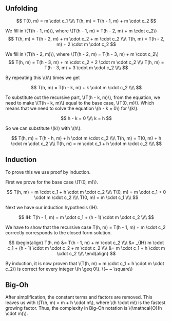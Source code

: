 ## Unfolding

$$
T(0, m) = m \cdot c_1 \\\\
T(h, m) = T(h - 1, m) + m \cdot c_2
$$

We fill in \\(T(h - 1, m)\\), where \\(T(h - 1, m) = T(h - 2, m) + m \cdot c_2\\)
$$
T(h, m) = T(h - 2, m) + m \cdot c_2 + m \cdot c_2 \\\\
T(h, m) = T(h - 2, m) + 2 \cdot m \cdot c_2
$$

We fill in \\(T(h - 2, m)\\), where \\(T(h - 2, m) = T(h - 3, m) + m \cdot c_2\\)
$$
T(h, m) = T(h - 3, m) + m \cdot c_2 + 2 \cdot m \cdot c_2 \\\\
T(h, m) = T(h - 3, m) + 3 \cdot m \cdot c_2 \\\\
$$

By repeating this \\(k\\) times we get

$$
T(h, m) = T(h - k, m) + k \cdot m \cdot c_2 \\\\
$$

To substitute out the recursive part, \\(T(h - k, m)\\), from the equation, we need to make \\(T(h - k, m)\\) equal to the base case, \\(T(0, m)\\).
Which means that we need to solve the equation \\(h - k = 0\\) for \\(k\\).

$$
h - k = 0 \\\\
k = h
$$

So we can substitute \\(k\\) with \\(h\\).

$$
T(h, m) = T(h - h, m) + h \cdot m \cdot c_2 \\\\
T(h, m) = T(0, m) + h \cdot m \cdot c_2 \\\\
T(h, m) = m \cdot c_1 + h \cdot m \cdot c_2 \\\\
$$

## Induction

To prove this we use proof by induction.

First we prove for the base case \\(T(0, m)\\).

$$
T(h, m) = m \cdot c_1 + h \cdot m \cdot c_2 \\\\
T(0, m) = m \cdot c_1 + 0 \cdot m \cdot c_2 \\\\
T(0, m) = m \cdot c_1 \\\\
$$

Next we have our induction hypothesis (IH).

$$
IH: T(h - 1, m) = m \cdot c_1 + (h - 1) \cdot m \cdot c_2 \\\\
$$

We have to show that the recursive case T(h, m) = T(h - 1, m) + m \cdot c_2 correctly corresponds to the closed form solution.

$$
\begin{align}
T(h, m) &= T(h - 1, m) + m \cdot c_2 \\\\
     &= _{IH} m \cdot c_1 + (h - 1) \cdot m \cdot c_2 + m \cdot c_2 \\\\
     &= m \cdot c_1 + h \cdot m \cdot c_2 \\\\
\end{align}
$$

By induction, it is now proven that \\(T(h, m) = m \cdot c_1 + h \cdot m \cdot c_2\\) is correct for every integer \\(h \geq 0\\). \\(~ ~ \square\\)

## Big-Oh

After simplification, the constant terms and factors are removed. This leaves us with \\(T(h, m) = m + h \cdot m\\), where \\(h \cdot m\\) is the fastest growing factor. 
Thus, the complexity in Big-Oh notation is \\(\mathcal{O}(h \cdot m)\\).
